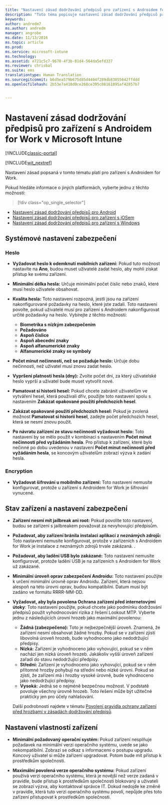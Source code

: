 ```yaml
---
title: "Nastavení zásad dodržování předpisů pro zařízení s Androidem for Work | Dokumentace Microsoftu"
description: "Toto téma popisuje nastavení zásad dodržování předpisů pro zařízení s Androidem, která jsou kompatibilní s Androidem for Work."
keywords: 
author: andredm7
ms.author: andredm
manager: angrobe
ms.date: 11/13/2016
ms.topic: article
ms.prod: 
ms.service: microsoft-intune
ms.technology: 
ms.assetid: e721c5c7-9678-4f3b-81d4-564da5efd337
ms.reviewer: chrisbal
ms.suite: ems
translationtype: Human Translation
ms.sourcegitcommit: b6d5ea579b675d85d4404f289db83055642ffddd
ms.openlocfilehash: 2b53e7a410d0ce268ce395c08161095af42857b7


---
```



# <a name="compliance-policy-settings-for-android-for-work-devices-in-microsoft-intune"></a>Nastavení zásad dodržování předpisů pro zařízení s Androidem for Work v Microsoft Intune

[!INCLUDE[classic-portal](../includes/classic-portal.md)]

[!INCLUDE[wit_nextref](../includes/afw_rollout_disclaimer.md)]

Nastavení zásad popsaná v tomto tématu platí pro zařízení s Androidem for Work.

Pokud hledáte informace o jiných platformách, vyberte jednu z těchto možností:
> [!div class="op_single_selector"]
- [Nastavení zásad dodržování předpisů pro Android](android-compliance-policy-settings-in-microsoft-intune.md)
- [Nastavení zásad dodržování předpisů pro zařízení s iOSem](ios-compliance-policy-settings-in-microsoft-intune.md)
- [Nastavení zásad dodržování předpisů pro zařízení s Windows](windows-compliance-policy-settings-in-microsoft-intune.md)

## <a name="system-security-settings"></a>Systémové nastavení zabezpečení
### <a name="password"></a>Heslo
- **Vyžadovat heslo k odemknutí mobilních zařízení:** Pokud tuto možnost nastavíte na **Ano**, budou muset uživatelé zadat heslo, aby mohli získat přístup ke svému zařízení.

-  **Minimální délka hesla:** Určuje minimální počet číslic nebo znaků, které musí heslo uživatele obsahovat.

- **Kvalita hesla:** Toto nastavení rozpozná, jestli jsou na zařízení nakonfigurované požadavky na heslo, které jste zadali. Toto nastavení povolte, pokud uživatelé musí pro zařízení s Androidem nakonfigurovat určité požadavky na heslo. Vybírejte z těchto možností:
  -   **Biometrika s nízkým zabezpečením**
  - **Požadováno**
  -   **Aspoň číslice**
  -   **Aspoň abecední znaky**
  -   **Aspoň alfanumerické znaky**
  -   **Alfanumerické znaky se symboly**

- **Počet minut nečinnosti, než se požaduje heslo:** Určuje dobu nečinnosti, než uživatel musí znovu zadat heslo.

- **Vypršení platnosti hesla (dny):** Zvolte počet dní, za který uživatelské heslo vyprší a uživatel bude muset vytvořit nové.

- **Pamatovat si historii hesel:** Pokud chcete zabránit uživatelům ve vytváření hesel, která používali dřív, použijte toto nastavení spolu s nastavením **Zakázat opakované použití předchozích hesel**.

- **Zakázat opakované použití předchozích hesel:** Pokud je zvolená možnost **Pamatovat si historii hesel**, zadejte počet předchozích hesel, která se nesmí znovu použít.

- **Po návratu zařízení ze stavu nečinnosti vyžadovat heslo:** Toto nastavení by se mělo použít v kombinaci s nastavením **Počet minut nečinnosti před vyžádáním hesla**. Pro přístup k zařízení, které bylo nečinné po dobu uvedenou v nastavení **Počet minut nečinnosti před vyžádáním hesla**, se koncovým uživatelům zobrazí výzva k zadání hesla.

### <a name="encryption"></a>Encryption
- **Vyžadovat šifrování u mobilního zařízení:** Toto nastavení nemusíte konfigurovat, protože u zařízení s Androidem for Work je šifrování vynucené.

## <a name="device-health-and-security-settings"></a>Stav zařízení a nastavení zabezpečení

- **Zařízení nesmí mít jailbreak ani root:** Pokud povolíte toto nastavení, budou se zařízení s jailbreakem považovat za nevyhovující předpisům.
- **Požadovat, aby zařízení bránila instalaci aplikací z neznámých zdrojů:** Toto nastavení nemusíte konfigurovat, protože v zařízeních s Androidem for Work je instalace z neznámých zdrojů trvale zakázaná. .  

- **Požadovat, aby ladění USB bylo zakázané:** Toto nastavení nemusíte konfigurovat, protože ladění USB je na zařízeních s Androidem for Work už zakázané.

- **Minimální úroveň oprav zabezpečení Androidu:** Toto nastavení použijte k určení minimální úrovně oprav Androidu.  Zařízení, která nejsou alespoň na této úrovni oprav, budou kompatibilní. Datum musí být zadáno ve formátu RRRR-MM-DD.
- **Vyžadovat, aby byla povolena Ochrana zařízení před internetovými útoky**: Toto nastavení použijte, pokud chcete jako podmínku dodržování předpisů použít vyhodnocování rizika z řešení Lookout MTP. Vyberte jednu z následujících úrovní hrozeb jako maximální povolenou:

  - **Žádná (zabezpečeno):** Toto je nejbezpečnější úroveň. Znamená, že zařízení nesmí obsahovat žádné hrozby. Pokud se v zařízení zjistí libovolná úroveň hrozeb, bude vyhodnoceno jako nedodržující předpisy.
  - **Nízká:** Zařízení je vyhodnoceno jako vyhovující, pokud se v něm nachází jen nízká úroveň hrozeb. Jakákoliv vyšší úroveň zařízení zařadí do stavu nedodržující předpisy.
  - **Střední:** Zařízení je vyhodnoceno jako vyhovující, pokud se v něm přítomné hrozby pohybují na střední nebo nízké úrovni. Pokud se zjistí, že zařízení má i hrozby vysoké úrovně, bude vyhodnoceno jako nedodržující předpisy.
  - **Vysoká:** Jedná se o nejméně bezpečnou možnost. V podstatě povoluje všechny úrovně hrozeb. Toto řešení může být užitečné prakticky jen pro účely nahlašování.

  Další podrobnosti najdete v tématu [Povolení pravidla ochrany zařízení před hrozbami v zásadách dodržování předpisů](enable-device-threat-protection-rule-in-compliance-policy.md).

## <a name="device-property-settings"></a>Nastavení vlastností zařízení
- **Minimální požadovaný operační systém:** Pokud zařízení nesplňuje požadavek na minimální verzi operačního systému, uvede se jako nekompatibilní.
  Zobrazí se odkaz s informacemi o postupu upgradu. Koncový uživatel si může zařízení upgradovat. Potom bude mít přístup k prostředkům společnosti.

- **Maximální povolená verze operačního systému:** Pokud zařízení používá verzi operačního systému, která je novější než verze zadaná v pravidle, bude přístup k prostředkům společnosti blokovaný a uživateli se zobrazí výzva, aby kontaktoval správce IT. Dokud nedojde ke změně v pravidle, která tuto verzi operačního systému povolí, nepůjde přes toto zařízení přistupovat k prostředkům společnosti.



<!--HONumber=Dec16_HO2-->


